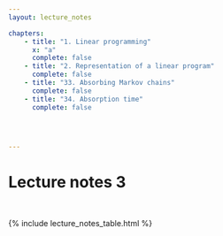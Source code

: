 ```yaml
---
layout: lecture_notes

chapters:
    - title: "1. Linear programming"
      x: "a"
      complete: false
    - title: "2. Representation of a linear program"
      complete: false
    - title: "33. Absorbing Markov chains"
      complete: false
    - title: "34. Absorption time"
      complete: false




---
```


# Lecture notes 3

<br/>

{% include lecture_notes_table.html %}
